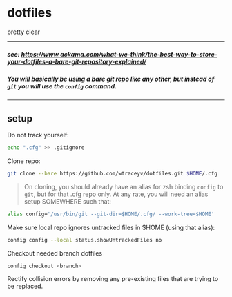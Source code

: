 # dotfiles
pretty clear

-----
##### see: https://www.ackama.com/what-we-think/the-best-way-to-store-your-dotfiles-a-bare-git-repository-explained/
##### You will basically be using a bare git repo like any other, but instead of `git` you will use the `config` command.
-----
## setup

Do not track yourself:
```sh
echo ".cfg" >> .gitignore
```

Clone repo:
```sh
git clone --bare https://github.com/wtraceyv/dotfiles.git $HOME/.cfg
```

>On cloning, you should already have an alias for zsh binding `config` to `git`, but for that .cfg repo only.
>At any rate, you will need an alias setup SOMEWHERE such that:

```sh
alias config='/usr/bin/git --git-dir=$HOME/.cfg/ --work-tree=$HOME'
```

Make sure local repo ignores untracked files in $HOME (using that alias):
```sh
config config --local status.showUntrackedFiles no
```

Checkout needed branch dotfiles
```sh
config checkout <branch>
```

Rectify collision errors by removing any pre-existing files that are trying to be replaced.
